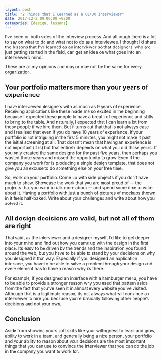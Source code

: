 ```yaml
---
layout: post
title: "2 Things that I Learned as a UI/UX Interviewer"
date: 2017-12-2 09:00:00 +0200
categories: [design, lessons]
---
```


I’ve been on both sides of the interview process. And although there is a lot to say on what to do and what not to do as a interviewee, I thought I’d share the lessons that I’ve learned as an interviewer so that designers, who are just getting started in the field, can get an idea on what goes into an interviewer’s mind.

These are all my opinions and may or may not be the same for every organization.

## Your portfolio matters more than your years of experience

I have interviewed designers with as much as 9 years of experience. Receiving applications like these made me so excited in the beginning because I expected these people to have a breath of experience and skills to bring to the table. And naturally, I expected that I can learn a lot from these people if we hire them. But it turns out that that is not always case and I realised that even if you do have 10 years of experience, if your portfolio is not intriguing in the first 5 minutes, you might not make it past the initial screening at all. That doesn’t mean that having an experience is not important (it is) but that entirely depends on what you did those years. If you only created the same designs for the past five years, then perhaps you wasted those years and missed the opportunity to grow. Even if the company you work for is producing a single design template, that does not give you an excuse to do something else on your free time.

So, work on your portfolio. Come up with side projects if you don’t have much to show. Showcase the work that you are most proud of — the projects that you want to talk more about — and spend some time to write about it. Having a portfolio with just a bunch of pictures of mockups thrown in it feels half-baked. Write about your challenges and write about how you solved it.

## All design decisions are valid, but not all of them are right

That said, as the interviewer and a designer myself, I’d like to get deeper into your mind and find out how you came up with the design in the first place. Its easy to be driven by the trends and the inspiration you found around the web, but you have to be able to stand by your decisions on why you designed it that way. Especially if you designed an application interface, you have to be able to solve a problem through your design and every element has to have a reason why its there.

For example, if you designed an interface with a hamburger menu, you have to be able to provide a stronger reason why you used that pattern aside from the fact that you’ve seen it in almost every website you’ve visited. Although that is a legitimate reason, its not always what will convince an interviewer to hire you because you’re basically following other people’s decisions and not your own.

## Conclusion

Aside from showing yours soft skills like your willingness to learn and grow, ability to work in a team, and generally being a nice person, your portfolio and your ability to reason about your decisions are the most important things that you can use to convince the interviewer that you can do the job in the company you want to work for.
